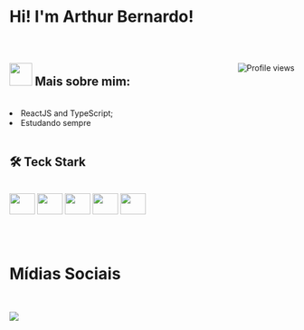 <h1> Hi! I'm Arthur Bernardo! </h1>

<br>

<div>

  <img src="https://komarev.com/ghpvc/?username=arthurbernardomorferreira&color=yellow" alt="Profile views" align="right" />

  <h2> <img src="https://user-images.githubusercontent.com/94569572/212257400-a1de5bbf-f9ba-4260-bbed-4791f3c27682.png" width="40px"> Mais sobre mim: </h2>
  
  <br>
  
  <li> ReactJS and TypeScript; </li>
  <li> Estudando sempre </li>
  
  <br>

</div>

<div>
  
  <h2> 🛠️ Teck Stark </h2>
 
<br>
   
  <img height="37em" width=45 src="https://cdn.jsdelivr.net/gh/devicons/devicon/icons/html5/html5-original.svg" />
  <img height="37em" width=45 src="https://cdn.jsdelivr.net/gh/devicons/devicon/icons/css3/css3-original.svg" />
  <img height="37em" width=45 src="https://cdn.jsdelivr.net/gh/devicons/devicon/icons/javascript/javascript-original.svg" />
  <img height="37em" width=45 src="https://cdn.jsdelivr.net/gh/devicons/devicon/icons/typescript/typescript-plain.svg" />
  <img height="37em" width=45 src="https://cdn.jsdelivr.net/gh/devicons/devicon/icons/react/react-original.svg" />
  
</div>

##

<br>

<div>
  
  <h1> Mídias Sociais </h1>
  
  <br>

  <a href="https://www.linkedin.com/in/arthur-bernardo-moreira-ferreira-36b1201a8/" target="_blank"> <img src="https://img.shields.io/badge/LinkedIn-0077B5?style=for-the-badge&logo=linkedin&logoColor=white" target="_blank"></a>
  
</div>
